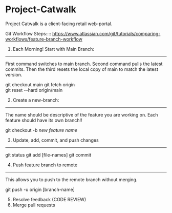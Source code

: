# Project-Catwalk
Project Catwalk is a client-facing retail web-portal.


Git Workflow Steps:::: 
https://www.atlassian.com/git/tutorials/comparing-workflows/feature-branch-workflow

1. Each Morning! Start with Main Branch: 
-----------------------------------------
First command switches to main branch. Second command pulls the latest commits. Then the third resets the local copy of main to match the latest version.

git checkout main 
git fetch origin  
git reset --hard origin/main 


2. Create a new-branch:
-------------------------
The name should be descriptive of the feature you are working on. Each feature should have its own branch!!

git checkout -b *new feature name*

3. Update, add, commit, and push changes
------------------------------------------

git status
git add [file-names]
git commit

4. Push feature branch to remote
----------------------------------
This allows you to push to the remote branch without merging. 

git push -u origin [branch-name]
    

5. Resolve feedback (CODE REVIEW) 
6. Merge pull requests 
